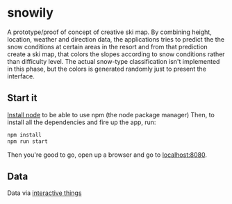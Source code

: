 # snowily

A prototype/proof of concept of creative ski map. By combining height, location, weather and direction data, the applications tries to predict the the snow conditions at certain areas in the resort and from that prediction create a ski map, that colors the slopes according to snow conditions rather than difficulty level. The actual snow-type classification isn't implemented in this phase, but the colors is generated randomly just to present the interface.

## Start it
[Install node](https://docs.npmjs.com/getting-started/installing-node) to be able to use npm (the node package manager)
Then, to install all the dependencies and fire up the app, run:

```bash
npm install
npm run start
```

Then you're good to go, open up a browser and go to [localhost:8080](http://localhost:8080).

## Data
Data via [interactive things](https://github.com/interactivethings/swiss-maps/)